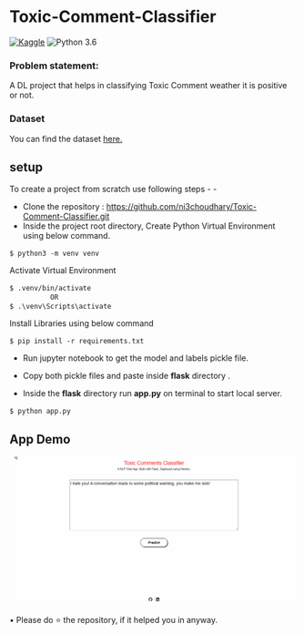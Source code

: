 # Toxic-Comment-Classifier

[![Kaggle](https://img.shields.io/badge/Dataset-Kaggle-blue.svg)](https://www.kaggle.com/competitions/jigsaw-toxic-comment-classification-challenge/data) ![Python 3.6](https://img.shields.io/badge/Python-3.6-brightgreen.svg)

### Problem statement:
A DL project that helps in classifying Toxic Comment weather it is positive or not.

### Dataset
You can find the dataset [here.](https://www.kaggle.com/competitions/jigsaw-toxic-comment-classification-challenge/data)

## setup
To create a project from scratch use following steps - -

- Clone the repository : https://github.com/ni3choudhary/Toxic-Comment-Classifier.git
- Inside the project root directory, Create Python Virtual Environment using below command.
```console
$ python3 -m venv venv
``` 

Activate Virtual Environment
```console
$ .venv/bin/activate 
          OR
$ .\venv\Scripts\activate
```
Install Libraries using below command
```console
$ pip install -r requirements.txt
```
- Run jupyter notebook to get the model and labels pickle file.

- Copy both pickle files and paste inside **flask** directory .

- Inside the **flask** directory run **app.py** on terminal to start local server.
```console
$ python app.py
```
## App Demo

![GIF](readme_resources/toxic_comment_classifier.gif)

• Please do ⭐ the repository, if it helped you in anyway.

